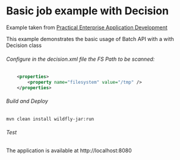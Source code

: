 Basic job example with Decision
=====================================
Example taken from [Practical Enterprise Application Development](http://www.itbuzzpress.com/ebooks/java-ee-7-development-on-wildfly.html)

This example demonstrates the basic usage of Batch API with a with Decision class

###### Configure in the decision.xml file the FS Path to be scanned:
```xml
	<properties>
		<property name="filesystem" value="/tmp" />
	</properties>
```

###### Build and Deploy

```shell
mvn clean install wildfly-jar:run
```

###### Test

The application is available at http://localhost:8080